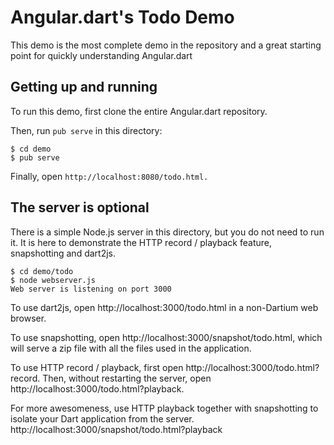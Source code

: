 Angular.dart's Todo Demo
========================

This demo is the most complete demo in the repository and a great
starting point for quickly understanding Angular.dart

Getting up and running
----------------------

To run this demo, first clone the entire Angular.dart repository.

Then, run `pub serve` in this directory:

```
$ cd demo
$ pub serve
```

Finally, open `http://localhost:8080/todo.html.`

The server is optional
----------------------

There is a simple Node.js server in this directory, but you do
not need to run it.  It is here to demonstrate the HTTP record /
playback feature, snapshotting and dart2js.

```
$ cd demo/todo
$ node webserver.js
Web server is listening on port 3000
```

To use dart2js, open http://localhost:3000/todo.html in a non-Dartium web
browser.

To use snapshotting, open http://localhost:3000/snapshot/todo.html, which
will serve a zip file with all the files used in the application.

To use HTTP record / playback, first open http://localhost:3000/todo.html?record.
Then, without restarting the server, open http://localhost:3000/todo.html?playback.

For more awesomeness, use HTTP playback together with snapshotting to isolate your
Dart application from the server. http://localhost:3000/snapshot/todo.html?playback
